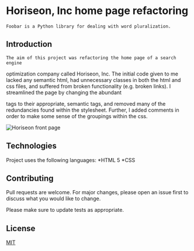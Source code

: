 # Horiseon, Inc home page refactoring

    Foobar is a Python library for dealing with word pluralization.

## Introduction

    The aim of this project was refactoring the home page of a search engine
optimization company called Horiseon, Inc. The initial code given to me lacked 
any semantic html, had unnecessary classes in both the html and css files, and
suffered from broken functionality (e.g. broken links). I streamlined the 
page by changing the abundant <div> tags to their appropriate, semantic tags,
and removed many of the redundancies found within the stylesheet. Further, 
I added comments in order to make some sense of the groupings within the css.

![Horiseon front page]()

## Technologies
Project uses the following languages:
*HTML 5
*CSS

## Contributing
Pull requests are welcome. For major changes, please open an issue first to discuss what you would like to change.

Please make sure to update tests as appropriate.

## License
[MIT](https://choosealicense.com/licenses/mit/)